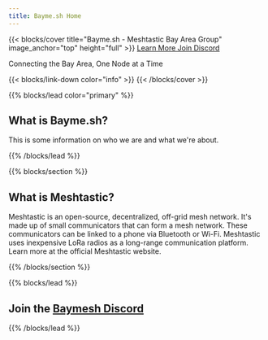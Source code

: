 ```yaml
---
title: Bayme.sh Home
---
```


{{< blocks/cover title="Bayme.sh - Meshtastic Bay Area Group" image_anchor="top" height="full" >}}
<a class="btn btn-lg btn-primary me-3 mb-4" href="/docs/">
  Learn More <i class="fas fa-arrow-alt-circle-right ms-2"></i>
</a>
<a class="btn btn-lg btn-secondary me-3 mb-4" href="https://discord.gg/GpsKbhGJx5">
  Join Discord <i class="fab fa-discord ms-2 "></i>
</a>
<p class="lead mt-5">Connecting the Bay Area, One Node at a Time</p>
{{< blocks/link-down color="info" >}}
{{< /blocks/cover >}}


{{% blocks/lead color="primary" %}}
## What is Bayme.sh?

This is some information on who we are and what we're about.

{{% /blocks/lead %}}

{{% blocks/section %}}
## What is Meshtastic?

Meshtastic is an open-source, decentralized, off-grid mesh network. It's made up of small communicators that can form a mesh network. These communicators can be linked to a phone via Bluetooth or Wi-Fi. Meshtastic uses inexpensive LoRa radios as a long-range communication platform.  Learn more at the official Meshtastic website.

{{% /blocks/section %}}

{{% blocks/lead %}}
## Join the [Baymesh Discord](https://discord.gg/GpsKbhGJx5)

{{% /blocks/lead %}}

